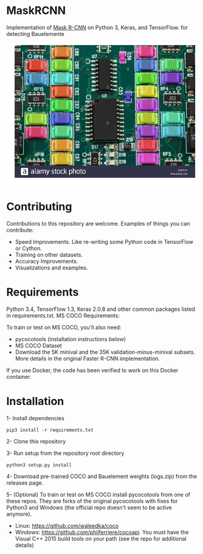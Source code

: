 # MaskRCNN
Implementation of [Mask R-CNN](https://arxiv.org/abs/1703.06870) on Python 3,  Keras, and TensorFlow. for detecting Bauelemente

![Instance Segmentation Sample](samples/BauelementSegmentation/bauelement.png)

# Contributing

Contributions to this repository are welcome. Examples of things you can contribute:

- Speed Improvements. Like re-writing some Python code in TensorFlow or Cython.
- Training on other datasets.
- Accuracy Improvements.
- Visualizations and examples.


# Requirements

Python 3.4, TensorFlow 1.3, Keras 2.0.8 and other common packages listed in requirements.txt.
MS COCO Requirements:

To train or test on MS COCO, you'll also need:

- pycocotools (installation instructions below)
- MS COCO Dataset
- Download the 5K minival and the 35K validation-minus-minival subsets. More details in the original Faster R-CNN implementation.

If you use Docker, the code has been verified to work on this Docker container.


# Installation

1- Install dependencies

    pip3 install -r requirements.txt

2- Clone this repository

3- Run setup from the repository root directory

    python3 setup.py install

4- Download pre-trained COCO and Bauelement weights (logs.zip) from the releases page.

5- (Optional) To train or test on MS COCO install pycocotools from one of these repos. They are forks of the original pycocotools with fixes for Python3 and Windows (the official repo doesn't seem to be active anymore).
- Linux: https://github.com/waleedka/coco
- Windows: https://github.com/philferriere/cocoapi. You must have the Visual C++ 2015 build tools on your path (see the repo for additional details)
